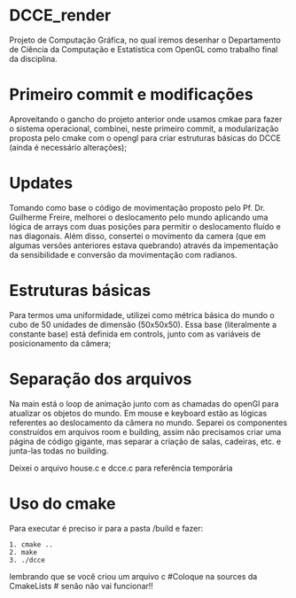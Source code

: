 # DCCE_render
Projeto de Computação Gráfica, no qual iremos desenhar o Departamento de Ciência da Computação e Estatística com OpenGL como trabalho final da disciplina.

# Primeiro commit e modificações

Aproveitando o gancho do projeto anterior onde usamos cmkae para fazer o sistema operacional, combinei, neste primeiro commit, a modularização proposta pelo cmake com o opengl para criar estruturas básicas do DCCE (ainda é necessário alterações);

# Updates

Tomando como base o código de  movimentação proposto pelo Pf. Dr. Guilherme Freire, melhorei o deslocamento pelo mundo aplicando uma lógica de arrays com duas posições para permitir o deslocamento fluído e nas diagonais. 
Além disso, consertei o movimento da camera (que em algumas versões anteriores estava quebrando) através da impementação da sensibilidade e conversão da movimentação com radianos.

# Estruturas básicas

Para termos uma uniformidade, utilizei como métrica básica do mundo o cubo de 50 unidades de dimensão (50x50x50).
Essa base (literalmente a constante base) está definida em controls, junto com as variáveis de posicionamento da câmera;

# Separação dos arquivos

Na main está o loop de animação junto com as chamadas do openGl para atualizar os objetos do mundo.
Em mouse e keyboard estão as lógicas referentes ao deslocamento da câmera no mundo.
Separei os componentes construídos em arquivos room e building, assim não precisamos criar uma página de código gigante, mas separar a criação de salas, cadeiras, etc. e junta-las todas no building.

Deixei o arquivo house.c e dcce.c para referência temporária

# Uso do cmake

Para executar é preciso ir para a pasta /build e fazer:

    1. cmake ..
    2. make
    3. ./dcce

lembrando que se você criou um arquivo c #Coloque na sources da CmakeLists # senão não vai funcionar!!
